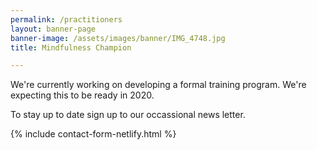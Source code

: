 ```yaml
---
permalink: /practitioners
layout: banner-page
banner-image: /assets/images/banner/IMG_4748.jpg
title: Mindfulness Champion

---
```


We're currently working on developing a formal training program. We're expecting this to be ready in 2020. 

To stay up to date sign up to our occassional news letter. 

{% include contact-form-netlify.html %} 